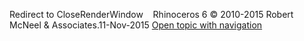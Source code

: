 ---
---

Redirect to CloseRenderWindow&#160;
&#160;
Rhinoceros 6 © 2010-2015 Robert McNeel &amp; Associates.11-Nov-2015
 [Open topic with navigation](closerenderwindow.html) 

